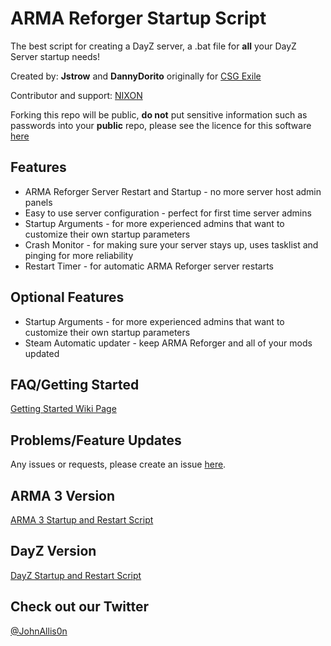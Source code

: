 # ARMA Reforger Startup Script

The best script for creating a DayZ server, a .bat file for **all** your DayZ Server startup needs!

Created by: **Jstrow** and **DannyDorito** originally for [CSG Exile](https://www.csgcommunity.com)

Contributor and support: [NIXON](https://github.com/niklashenrixon)

Forking this repo will be public, **do not** put sensitive information such as passwords into your **public** repo, please see the licence for this software [here](https://github.com/DannyDorito/ARMA-Reforger-Startup-and-Restart-Script/blob/main/LICENSE)

## Features

* ARMA Reforger Server Restart and Startup - no more server host admin panels
* Easy to use server configuration - perfect for first time server admins
* Startup Arguments - for more experienced admins that want to customize their own startup parameters
* Crash Monitor - for making sure your server stays up, uses tasklist and pinging for more reliability
* Restart Timer - for automatic ARMA Reforger server restarts

## Optional Features
* Startup Arguments - for more experienced admins that want to customize their own startup parameters
* Steam Automatic updater - keep ARMA Reforger and all of your mods updated

## FAQ/Getting Started

[Getting Started Wiki Page](https://github.com/DannyDorito/ARMA-Reforger-Startup-and-Restart-Script/wiki/Getting-Started)

## Problems/Feature Updates

Any issues or requests, please create an issue [here](https://github.com/DannyDorito/ARMA-Reforger-Startup-and-Restart-Script/issues).

## ARMA 3 Version

[ARMA 3 Startup and Restart Script](https://github.com/DannyDorito/ARMA-3-Startup-and-Restart-Script)

## DayZ Version

[DayZ Startup and Restart Script](https://github.com/DannyDorito/DayZ-Startup-and-Restart-Script)

## Check out our Twitter

[@JohnAllis0n](https://twitter.com/JohnAllis0n)
